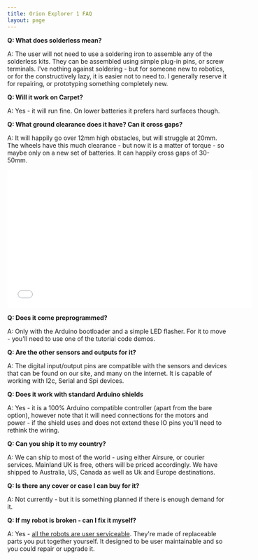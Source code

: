 ```yaml
---
title: Orion Explorer 1 FAQ
layout: page
---
```

<strong>Q: What does solderless mean?</strong>

A: The user will not need to use a soldering iron to assemble any of the solderless kits. They can be assembled using simple plug-in pins, or screw terminals. I've nothing against soldering - but for someone new to robotics, or for the constructively lazy, it is easier not to need to. I generally reserve it for repairing, or prototyping something completely new.

<strong>Q: Will it work on Carpet?</strong>

A: Yes - it will run fine. On lower batteries it prefers hard surfaces though.

<strong>Q: What ground clearance does it have? Can it cross gaps?</strong>

A: It will happily go over 12mm high obstacles, but will struggle at 20mm. The wheels have this much clearance - but now it is a matter of torque - so maybe only on a new set of batteries. It can happily cross gaps of 30-50mm.

<p style="text-align: center;"><iframe src="//www.youtube.com/embed/ZHbM0xJXcKs" allowfullscreen="allowfullscreen" frameborder="0" height="315" width="560"></iframe></p>

<strong>Q: Does it come preprogrammed?</strong>

A: Only with the Arduino bootloader and a simple LED flasher. For it to move - you'll need to use one of the tutorial code demos.

<strong>Q: Are the other sensors and outputs for it? </strong>

A: The digital input/output pins are compatible with the sensors and devices that can be found on our site, and many on the internet. It is capable of working with I2c, Serial and Spi devices.

<strong>Q: Does it work with standard Arduino shields</strong>

A: Yes - it is a 100% Arduino compatible controller (apart from the bare option), however note that it will need connections for the motors and power - if the shield uses and does not extend these IO pins you'll need to rethink the wiring.

<strong>Q: Can you ship it to my country?</strong>

A: We can ship to most of the world - using either Airsure, or courier services. Mainland UK is free, others will be priced accordingly. We have shipped to Australia, US, Canada as well as Uk and Europe destinations.

<strong>Q: Is there any cover or case I can buy for it?</strong>

A: Not currently - but it is something planned if there is enough demand for it.

<strong>Q: If my robot is broken - can I fix it myself?</strong>

A: Yes - <a href="/2013/12/23/all-our-robots-are-user-serviceable">all the robots are user serviceable</a>. They're made of replaceable parts you put together yourself. It designed to be user maintainable and so you could repair or upgrade it.
